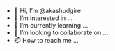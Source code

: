 - 👋 Hi, I’m @akashudgire
- 👀 I’m interested in ...
- 🌱 I’m currently learning ...
- 💞️ I’m looking to collaborate on ...
- 📫 How to reach me ...

<!---
akashudgire/akashudgire is a ✨ special ✨ repository because its `README.md` (this file) appears on your GitHub profile.
You can click the Preview link to take a look at your changes.
--->
